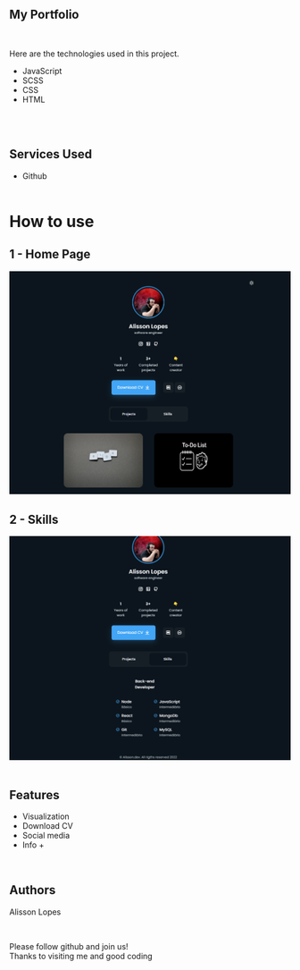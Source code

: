 ## My Portfolio

<br />

Here are the technologies used in this project.

- JavaScript
- SCSS
- CSS
- HTML

<br />
<br />

## Services Used

- Github
  <br />
  <br />

# How to use

## 1 - Home Page

<img src="/assets/img/a3.png" width="700px">

## 2 - Skills

<img src="/assets/img/a4.png" width="700px">

<br />
<br />

## Features

- Visualization
- Download CV
- Social media
- Info +

<br />

## Authors

Alisson Lopes

<br />

Please follow github and join us!<br />
Thanks to visiting me and good coding
